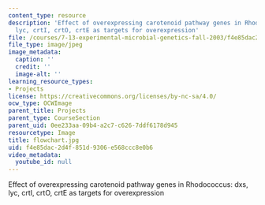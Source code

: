 ```yaml
---
content_type: resource
description: 'Effect of overexpressing carotenoid pathway genes in Rhodococcus: dxs,
  lyc, crtI, crtO, crtE as targets for overexpression'
file: /courses/7-13-experimental-microbial-genetics-fall-2003/f4e85dac2d4f851d9306e568ccc8e0b6_flowchart.jpg
file_type: image/jpeg
image_metadata:
  caption: ''
  credit: ''
  image-alt: ''
learning_resource_types:
- Projects
license: https://creativecommons.org/licenses/by-nc-sa/4.0/
ocw_type: OCWImage
parent_title: Projects
parent_type: CourseSection
parent_uid: 0ee233aa-09b4-a2c7-c626-7ddf6178d945
resourcetype: Image
title: flowchart.jpg
uid: f4e85dac-2d4f-851d-9306-e568ccc8e0b6
video_metadata:
  youtube_id: null
---
```

Effect of overexpressing carotenoid pathway genes in Rhodococcus: dxs, lyc, crtI, crtO, crtE as targets for overexpression